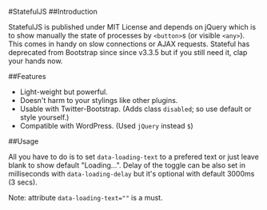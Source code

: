 #StatefulJS
##Introduction

StatefulJS is published under MIT License and depends on jQuery which is to show manually the state of processes by `<button>`s (or visible `<any>`). This comes in handy on slow connections or AJAX requests. Stateful has deprecated from Bootstrap since since v3.3.5 but if you still need it, clap your hands now.

##Features

* Light-weight but powerful.
* Doesn't harm to your stylings like other plugins.
* Usable with Twitter-Bootstrap. (Adds class `disabled`; so use default or style yourself.)
* Compatible with WordPress. (Used `jQuery` instead `$`)

##Usage

All you have to do is to set `data-loading-text` to a prefered text or just leave blank to show default "Loading...". Delay of the toggle can be also set in milliseconds with `data-loading-delay` but it's optional with default 3000ms (3 secs).

Note: attribute `data-loading-text=""` is a must.
